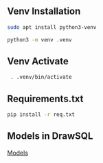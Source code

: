 
## Venv Installation

[//]: # (Use the package manager [pip]&#40;https://pip.pypa.io/en/stable/&#41; to install foobar.)

```bash
sudo apt install python3-venv
```
```bash
python3 -m venv .venv
```
## Venv Activate

```bash
 . .venv/bin/activate
```

## Requirements.txt

```bash
pip install -r req.txt
```

## Models in DrawSQL
[Models](https://drawsql.app/teams/amina-14/diagrams/pdpleaderboard)

